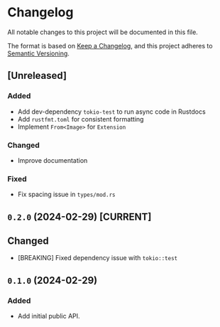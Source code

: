 # Changelog

All notable changes to this project will be documented in this file.

The format is based on [Keep a Changelog](https://keepachangelog.com/en/1.0.0/),
and this project adheres to [Semantic Versioning](https://semver.org/spec/v2.0.0.html).

<!--
## `x.y.z` (YYYY-MM-DD) [CURRENT | YANKED]

### Added (for new features)
### Changed (for changes in existing functionality)
### Deprecated (for soon-to-be removed features)
### Removed (for now removed features)
### Fixed (for any bug fixes)
### Security
-->

## [Unreleased]

### Added

- Add dev-dependency `tokio-test` to run async code in Rustdocs
- Add `rustfmt.toml` for consistent formatting
- Implement `From<Image>` for `Extension`

### Changed

- Improve documentation

### Fixed

- Fix spacing issue in `types/mod.rs`

## `0.2.0` (2024-02-29) [CURRENT]

## Changed

- [BREAKING] Fixed dependency issue with `tokio::test`

## `0.1.0` (2024-02-29)

### Added

- Add initial public API.
